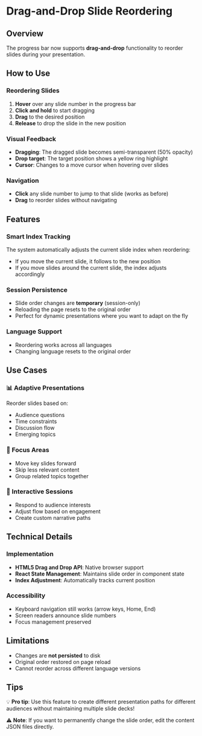 # Drag-and-Drop Slide Reordering

## Overview
The progress bar now supports **drag-and-drop** functionality to reorder slides during your presentation.

## How to Use

### Reordering Slides
1. **Hover** over any slide number in the progress bar
2. **Click and hold** to start dragging
3. **Drag** to the desired position
4. **Release** to drop the slide in the new position

### Visual Feedback
- **Dragging**: The dragged slide becomes semi-transparent (50% opacity)
- **Drop target**: The target position shows a yellow ring highlight
- **Cursor**: Changes to a move cursor when hovering over slides

### Navigation
- **Click** any slide number to jump to that slide (works as before)
- **Drag** to reorder slides without navigating

## Features

### Smart Index Tracking
The system automatically adjusts the current slide index when reordering:
- If you move the current slide, it follows to the new position
- If you move slides around the current slide, the index adjusts accordingly

### Session Persistence
- Slide order changes are **temporary** (session-only)
- Reloading the page resets to the original order
- Perfect for dynamic presentations where you want to adapt on the fly

### Language Support
- Reordering works across all languages
- Changing language resets to the original order

## Use Cases

### 📊 Adaptive Presentations
Reorder slides based on:
- Audience questions
- Time constraints
- Discussion flow
- Emerging topics

### 🎯 Focus Areas
- Move key slides forward
- Skip less relevant content
- Group related topics together

### 🔄 Interactive Sessions
- Respond to audience interests
- Adjust flow based on engagement
- Create custom narrative paths

## Technical Details

### Implementation
- **HTML5 Drag and Drop API**: Native browser support
- **React State Management**: Maintains slide order in component state
- **Index Adjustment**: Automatically tracks current position

### Accessibility
- Keyboard navigation still works (arrow keys, Home, End)
- Screen readers announce slide numbers
- Focus management preserved

## Limitations

- Changes are **not persisted** to disk
- Original order restored on page reload
- Cannot reorder across different language versions

## Tips

💡 **Pro tip**: Use this feature to create different presentation paths for different audiences without maintaining multiple slide decks!

⚠️ **Note**: If you want to permanently change the slide order, edit the content JSON files directly.
